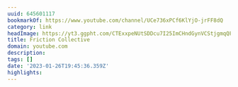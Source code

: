 ```yaml
---
uuid: 645601117
bookmarkOf: https://www.youtube.com/channel/UCe736xPCf6KlYjO-jrFF8dQ
category: link
headImage: https://yt3.ggpht.com/CTExxpeNUtSDDcu7I25ImCHndGynVCStjgmqQF0yD0PR4tOc8HOFgk8xVbF0vlSYPgmRIcs34Jc=s800-c-k-c0x00ffffff-no-rj
title: Friction Collective
domain: youtube.com
description:
tags: []
date: '2023-01-26T19:45:36.359Z'
highlights:
---
```




